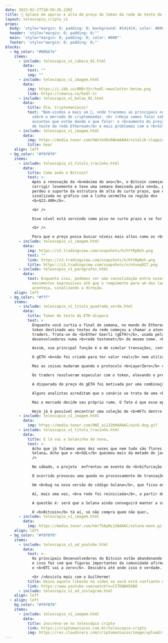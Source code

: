 ```yaml
---
date: 2023-02-27T10:59:26.230Z
title: 🚨 Solana em apuros e alta de preço do token da rede de teste do ETH 🤔
layout: telescopio_cripto_v1
props:
  body: 'style="margin: 0; padding: 0; background: #141414; color: #000"'
  header: 'style="margin: 0; padding: 0;"'
  main: 'style="margin: 0; padding: 0; color: #000"'
  footer: 'style="margin: 0; padding: 0;"'
blocks:
  - bg_color: "#00bb7e"
    items:
      - include: telescopio_v1_cabeca_01.html
        data:
          text: ""
          img: ""
      - include: telescopio_v1_imagem.html
        data:
          img: https://i.ibb.co/8M8r3Sr/hodl-newsletter-botao.png
          link: https://cmania.co/hodl-tc
      - include: telescopio_v1_balao_01.html
        data:
          title: Olá, Criptomaníacos!
          text: "Bem-vindos a mais um 🔭, onde trazemos as principais notícias e insights
            sobre o mercado de criptomoedas. <br />Hoje vamos falar sobre dois
            assuntos que estão dando o que falar: o <b>aumento do preço do token
            de teste da rede Ethereum</b> e mais problemas com a <b>Solana</b>!"
      - include: telescopio_v1_imagem.html
        data:
          img: https://media.tenor.com/hWztU4Oz6WoAAAAd/vitalik-clapping.gif
          title: bear
    align: left
  - bg_color: "#f0f0f0"
    items:
      - include: telescopio_v1_titulo_tracinho.html
        data:
          title: Como anda o Bitcoin?
          text: >-
            Após a renovação da <b>máxima do ano</b>, o Bitcoin começou a
            corrigir levemente e teve uma semana dominada pela venda, porém, não
            perdeu o suporte da estrutura de alta do curto prazo, que está
            sinalizada no gráfico com a linha vermelha na região dos
            <b>$23.400</b>.

            <br />

            Esse nível está servindo como piso no curto prazo e se for rompido, podemos ver o início de uma <b>correção mais acentuada</b> até os suportes marcados em amarelo. Vale ressaltar que a região chave para a continuação do movimento de alta é o nível dos <b>$20.900</b>. 

            <br />

            Para que o preço possa buscar níveis mais altos como os <b>$27.700</b>, é crucial que consiga manter esse nível e depois precisa superar a barreira dos <b>$25.200</b> (linha rosa).
      - include: telescopio_v1_imagem.html
        data:
          img: https://s3.tradingview.com/snapshots/h/hYtRpNzh.png
          text: ""
          link: https://s3.tradingview.com/snapshots/h/hYtRpNzh.png
          title: https://s3.tradingview.com/snapshots/n/nVvoq9I7.png
      - include: telescopio_v1_paragrafos.html
        data:
          text: Enquanto isso, podemos ver uma consolidação entre esses níveis, sem muitos
            movimentos expressivos até que o rompimento para um dos lados
            aconteça, sinalizando a direção.
    align: left
  - bg_color: "#fff"
    items:
      - include: telescopio_v1_titulo_quadrado_verde.html
        data:
          title: Token de teste do ETH dispara
          text: >
            Enquanto você curtia o final de semana, no mundo do Ethereum, um
            token destinado aos testes da rede começou a chamar a atenção dos
            traders. Trata-se do <b>Ether Goerli (gETH)</b>, usado pelos
            desenvolvedores numa <b>rede testenet</b> de mesmo nome. <br />

            Assim, sua principal função é a de simular transações, contatos inteligentes e outras atividades <b>antes</b> da implantação na rede principal do Ethereum.<br />

            O gETH <b>não foi criado para ter valor real</b> nem utilidade prática fora do ambiente de testes da rede. Ele, inicialmente, só podia ser obtido gratuitamente e em pequenas quantidades através de faucets (sites que distribuem pequenas quantidades de criptomoedas).<br />

            Mas as coisas mudaram quando o protocolo <b>LayerZero</b> criou um produto que permitia aos desenvolvedores comprar gETH diretamente na Uniswap.<br />

            Os traders resolveram especular com o token, elevando o preço que era de <b>U$ 0.07</b>, para cerca de <b>U$1.60</b>, no final de semana, em algumas DEXs. <br />

            A disparada do preço do gETH foi motivada por uma combinação de fatores: <b>escassez</b> do token nas DEXs; <b>demanda</b> por parte dos desenvolvedores; e <b>falta de informação</b> por parte dos traders menos experientes.<br />

            Alguns analistas acreditam que o cenário se trata de uma <b>bolha insustentável</b> e que o preço do gETH deve cair drasticamente em breve. <br />

            Mas o mercado decide seu próprio rumo. O fato é que esse episódio mostra como o mercado de criptomoedas pode ser <b>volátil e imprevisível</b>. <br />

            Hoje já é possível encontrar uma coleção de <b>NFTs dentro da rede de testes</b>, além da criação do memecoin <b>Goerli Inu</b>… Isso mesmo! Mais um token com tema de Shiba Inu.<br/>SOCORRO!
      - include: telescopio_v1_imagem.html
        data:
          img: https://media.tenor.com/OWI_ai132b0AAAAC/wink-dog.gif
      - include: telescopio_v1_titulo_tracinho.html
        data:
          title: E lá vai a Solaninha de novo…
          text: >-
            Acho que já falamos umas dez vezes que nem tudo são flores para a
            Solana… Acho que o <b>SOL</b> queimou mais da metade do jardim. <br
            />

            No sábado, o projeto  enfrentou um evento de <b>bifurcação (forking)</b> que afetou o seu funcionamento. A rede passou a rodar <b>50 vezes mais lenta</b> do que o esperado.<br/> Que novidade…🥱🥱🥱<br />

            O ocorrido provocou uma queda no processamento de transações e na sincronização dos nós, que entraram em conflito e se separaram da cadeia principal.<br />

            Um <b>bug na nova versão do código Solana</b>, que ficou online horas antes da lentidão da rede, pode ser o culpado do problema. Mas os validadores tentaram voltar para a versão antiga do programa, o que não trouxe a normalização da rede. <br />

            Aí, mais uma vez, <b>a rede foi reiniciada</b>, a partir do momento em que os problemas começaram. Isso naõ é nada bom!<br />

            A questão é: será que a Solana ainda conseguirá manter a sua <b>reputação e confiança</b> diante dos frequentes problemas na sua rede? Ou será que os usuários vão <b>migrar definitivamente</b> para outras alternativas mais estáveis e seguras? <br />

            O <b>Bitcoin</b> tá aí, só não compra quem não quer…
      - include: telescopio_v1_imagem.html
        data:
          img: https://media.tenor.com/hArfSAyNzjUAAAAC/solana-moon.gif
    align: left
  - bg_color: "#f0f0f0"
    items:
      - include: telescopio_v1_ad_youtube.html
        data:
          text: >-
            Os principais Desenvolvedores do Bitcoin estão abandonando o projeto
            e isso fez com que figuras importantes da comunidade afirmassem que
            o <b>BTC vai a zero</b>. Descubra até onde isso é verdade... 

            <br />Assista mais com o Guilherme!
          title: Deixa aquele likezão no vídeo se você está confiante no BTC!
          link: https://www.youtube.com/watch?v=CZ7DQWdO5B0
      - include: telescopio_v1_ad_instagram.html
    align: left
  - align: left
    bg_color: "#f0f0f0"
    items:
      - include: telescopio_v1_imagem.html
        data:
          title: inscreva-se no telescópio cripto
          link: https://criptomaniacos.com.br/telescopio-cripto
          img: https://res.cloudinary.com/criptomaniacos/image/upload/v1662133224/telescopio/inscreva-se-telescopio.png
---
```

